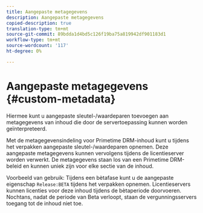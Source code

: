 ```yaml
---
title: Aangepaste metagegevens
description: Aangepaste metagegevens
copied-description: true
translation-type: tm+mt
source-git-commit: 89bdda1d4bd5c126f19ba75a819942df901183d1
workflow-type: tm+mt
source-wordcount: '117'
ht-degree: 0%

---
```



# Aangepaste metagegevens {#custom-metadata}

Hiermee kunt u aangepaste sleutel-/waardeparen toevoegen aan metagegevens van inhoud die door de servertoepassing kunnen worden geïnterpreteerd.

Met de metagegevensindeling voor Primetime DRM-inhoud kunt u tijdens het verpakken aangepaste sleutel-/waardeparen opnemen. Deze aangepaste metagegevens kunnen vervolgens tijdens de licentieserver worden verwerkt. De metagegevens staan los van een Primetime DRM-beleid en kunnen uniek zijn voor elke sectie van de inhoud.

Voorbeeld van gebruik: Tijdens een bètafase kunt u de aangepaste eigenschap `Release:BETA` tijdens het verpakken opnemen. Licentieservers kunnen licenties voor deze inhoud tijdens de bètaperiode doorvoeren. Nochtans, nadat de periode van Beta verloopt, staan de vergunningsservers toegang tot de inhoud niet toe.
